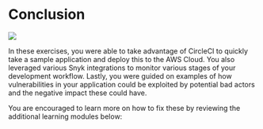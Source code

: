 # Conclusion

![](https://partner-workshop-assets.s3.us-east-2.amazonaws.com/logo-solid-background.png)

In these exercises, you were able to take advantage of CircleCI to quickly take a sample application and deploy this to the AWS Cloud. You also leveraged various Snyk integrations to monitor various stages of your development workflow. Lastly, you were guided on examples of how vulnerabilities in your application could be exploited by potential bad actors and the negative impact these could have.

You are encouraged to learn more on how to fix these by reviewing the additional learning modules below:
